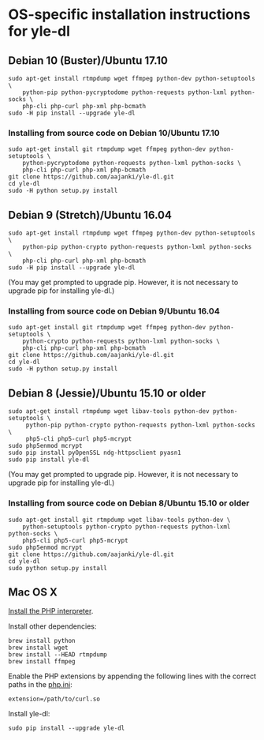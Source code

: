 # OS-specific installation instructions for yle-dl

## Debian 10 (Buster)/Ubuntu 17.10

```
sudo apt-get install rtmpdump wget ffmpeg python-dev python-setuptools \
    python-pip python-pycryptodome python-requests python-lxml python-socks \
    php-cli php-curl php-xml php-bcmath
sudo -H pip install --upgrade yle-dl
```


### Installing from source code on Debian 10/Ubuntu 17.10

```
sudo apt-get install git rtmpdump wget ffmpeg python-dev python-setuptools \
    python-pycryptodome python-requests python-lxml python-socks \
    php-cli php-curl php-xml php-bcmath
git clone https://github.com/aajanki/yle-dl.git
cd yle-dl
sudo -H python setup.py install
```


## Debian 9 (Stretch)/Ubuntu 16.04

```
sudo apt-get install rtmpdump wget ffmpeg python-dev python-setuptools \
    python-pip python-crypto python-requests python-lxml python-socks \
    php-cli php-curl php-xml php-bcmath
sudo -H pip install --upgrade yle-dl
```

(You may get prompted to upgrade pip. However, it is not necessary to
upgrade pip for installing yle-dl.)

### Installing from source code on Debian 9/Ubuntu 16.04

```
sudo apt-get install git rtmpdump wget ffmpeg python-dev python-setuptools \
    python-crypto python-requests python-lxml python-socks \
    php-cli php-curl php-xml php-bcmath
git clone https://github.com/aajanki/yle-dl.git
cd yle-dl
sudo -H python setup.py install
```


## Debian 8 (Jessie)/Ubuntu 15.10 or older

```
sudo apt-get install rtmpdump wget libav-tools python-dev python-setuptools \
     python-pip python-crypto python-requests python-lxml python-socks \
     php5-cli php5-curl php5-mcrypt
sudo php5enmod mcrypt
sudo pip install pyOpenSSL ndg-httpsclient pyasn1
sudo pip install yle-dl
```

(You may get prompted to upgrade pip. However, it is not necessary to
upgrade pip for installing yle-dl.)

### Installing from source code on Debian 8/Ubuntu 15.10 or older

```
sudo apt-get install git rtmpdump wget libav-tools python-dev \
    python-setuptools python-crypto python-requests python-lxml python-socks \
    php5-cli php5-curl php5-mcrypt
sudo php5enmod mcrypt
git clone https://github.com/aajanki/yle-dl.git
cd yle-dl
sudo python setup.py install
```


## Mac OS X

[Install the PHP interpreter](https://secure.php.net/manual/en/install.macosx.php).

Install other dependencies:
```
brew install python
brew install wget
brew install --HEAD rtmpdump
brew install ffmpeg
```

Enable the PHP extensions by appending the following lines with the
correct paths in the [php.ini]:

[php.ini]:https://secure.php.net/manual/en/configuration.file.php

```
extension=/path/to/curl.so
```

Install yle-dl:

```
sudo pip install --upgrade yle-dl
```
